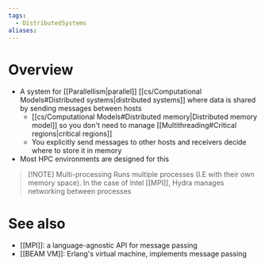 ```yaml
---
tags:
  - DistributedSystems
aliases:
---
```

# Overview
- A system for [[Parallellism|parallel]] [[cs/Computational Models#Distributed systems|distributed systems]] where data is shared by sending messages between hosts
	- [[cs/Computational Models#Distributed memory|Distributed memory model]] so you don't need to manage [[Multithreading#Critical regions|critical regions]]
	- You explicitly send messages to other hosts and receivers decide where to store it in memory
- Most HPC environments are designed for this

> [!NOTE] Multi-processing
> Runs multiple processes (I.E with their own memory space). In the case of Intel [[MPI]], Hydra manages networking between processes

# See also
- [[MPI]]: a language-agnostic API for message passing
- [[BEAM VM]]: Erlang's virtual machine, implements message passing